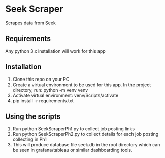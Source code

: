 # Seek Scraper
Scrapes data from Seek

## Requirements
Any python 3.x installation will work for this app

## Installation
1. Clone this repo on your PC
2. Create a virtual environment to be used for this app. In the project directory, run: python -m venv venv
3. Activate virtual environment: venv/Scripts/activate
4. pip install -r requirements.txt

## Using the scripts
1. Run python SeekScraperPh1.py to collect job posting links
2. Run python SeekScraperPh2.py to collect details for each job posting collecting in Ph1
3. This will produce database file seek.db in the root directory which can be seen in grafana/tableau or similar dashboarding tools.
